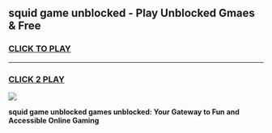 
## squid game unblocked - Play Unblocked Gmaes & Free
<h3>
<a href="https://news.freeplayer.one?title=squid_game_unblocked&ref=23F">CLICK TO PLAY</a></h3>
<hr>

<h3>
<a href="https://news.freeplayer.one?title=squid_game_unblocked&ref=23F">CLICK 2 PLAY</a>
  
</h3>

<a href="https://news.freeplayer.one?title=squid_game_unblocked&ref=23F/"><img src="https://clearcache.store/games.png"></a>


**squid game unblocked games unblocked: Your Gateway to Fun and Accessible Online Gaming**
